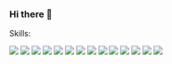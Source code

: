 ### Hi there 👋

Skills:

<img src="https://img.shields.io/badge/html5-050505?style=for-the-badge&logo=html5&logoColor=white"/> <img src="https://img.shields.io/badge/css3-050505?style=for-the-badge&logo=css3&logoColor=white"/> <img src="https://img.shields.io/badge/bootstrap-050505?style=for-the-badge&logo=bootstrap&logoColor=white"/> <img src="https://img.shields.io/badge/javascript-050505?style=for-the-badge&logo=javascript&logoColor=white"/> <img src="https://img.shields.io/badge/python-050505?style=for-the-badge&logo=python&logoColor=white"/> <img src="https://img.shields.io/badge/flask-050505?style=for-the-badge&logo=flask&logoColor=white"/> <img src="https://img.shields.io/badge/csharp-050505?style=for-the-badge&logo=csharp&logoColor=white"/> <img src="https://img.shields.io/badge/mysql-050505?style=for-the-badge&logo=mysql&logoColor=white"/> <img src="https://img.shields.io/badge/postgresql-050505?style=for-the-badge&logo=postgresql&logoColor=white"/> <img src="https://img.shields.io/badge/sqlite-050505?style=for-the-badge&logo=sqlite&logoColor=white"/> <img src="https://img.shields.io/badge/figma-050505?style=for-the-badge&logo=figma&logoColor=white"/> <img src="https://img.shields.io/badge/adobephotoshop-050505?style=for-the-badge&logo=adobephotoshop&logoColor=white"/> <img src="https://img.shields.io/badge/adobeillustrator-050505?style=for-the-badge&logo=adobeillustrator&logoColor=white"/> <img src="https://img.shields.io/badge/git-050505?style=for-the-badge&logo=git&logoColor=white"/>
